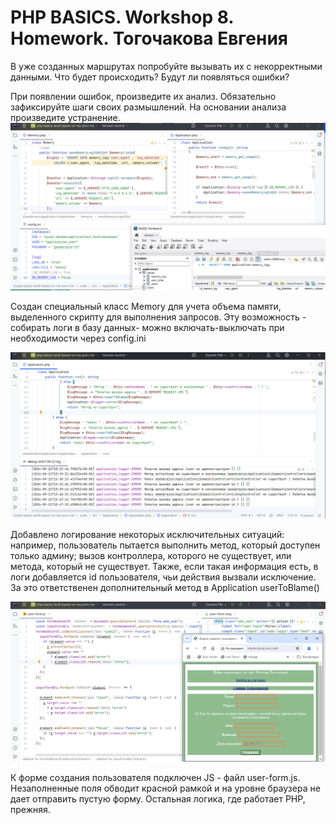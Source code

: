 # PHP BASICS. Workshop 8. Homework. Тогочакова Евгения

В уже созданных маршрутах попробуйте вызывать их с некорректными данными. Что будет происходить? Будут ли появляться ошибки?

При появлении ошибок, произведите их анализ. Обязательно зафиксируйте шаги своих размышлений.
На основании анализа произведите устранение.
![Иллюстрация](screenshots/screenshot1.png)

Создан специальный класс Memory для учета объема памяти, выделенного скрипту для выполнения запросов.
Эту возможность - собирать логи в базу данных- можно включать-выключать при необходимости через config.ini

![Иллюстрация](screenshots/screenshot2.png)

Добавлено логирование некоторых исключительных ситуаций: например, пользователь пытается выполнить метод, который
доступен только админу; вызов контроллера, которого не существует, или метода, который не существует.
Также, если такая информация есть, в логи добавляется id пользователя, чьи действия вызвали исключение.
За это ответственен дополнительный метод в Application userToBlame()

![Иллюстрация](screenshots/screenshot3.png)

К форме создания пользователя подключен JS - файл user-form.js.
Незаполненные поля обводит красной рамкой и на уровне браузера не дает отправить пустую форму. 
Остальная логика, где работает PHP, прежняя.